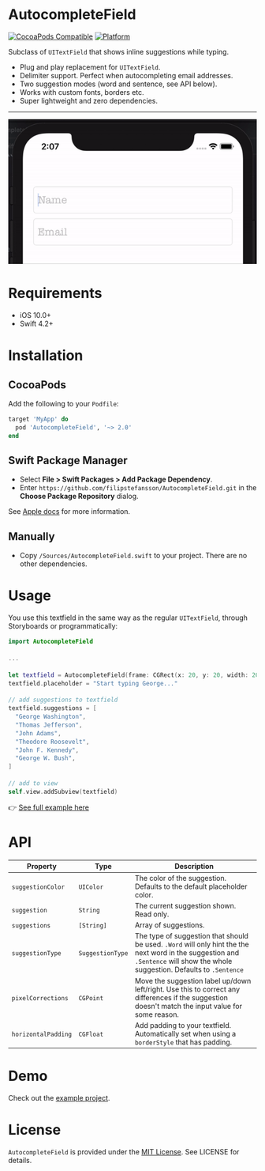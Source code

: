 # AutocompleteField

[![CocoaPods Compatible](https://img.shields.io/cocoapods/v/AutocompleteField.svg)](https://img.shields.io/cocoapods/v/AutocompleteField.svg)
[![Platform](https://img.shields.io/cocoapods/p/AutocompleteField.svg?style=flat)](https://AutocompleteField.github.io/AutocompleteField)

Subclass of `UITextField` that shows inline suggestions while typing.

- Plug and play replacement for `UITextField`.
- Delimiter support. Perfect when autocompleting email addresses.
- Two suggestion modes (word and sentence, see API below).
- Works with custom fonts, borders etc.
- Super lightweight and zero dependencies.

---

![AutocompleteField](/.github/example.gif?raw=true)

# Requirements

- iOS 10.0+
- Swift 4.2+

# Installation

## CocoaPods

Add the following to your `Podfile`:

```ruby
target 'MyApp' do
  pod 'AutocompleteField', '~> 2.0'
end
```

## Swift Package Manager

- Select **File > Swift Packages > Add Package Dependency**.
- Enter `https://github.com/filipstefansson/AutocompleteField.git` in the **Choose Package Repository** dialog.

See [Apple docs](https://developer.apple.com/documentation/xcode/adding_package_dependencies_to_your_app) for more information.

## Manually

- Copy `/Sources/AutocompleteField.swift` to your project. There are no other dependencies.

# Usage

You use this textfield in the same way as the regular `UITextField`, through Storyboards or programmatically:

```swift
import AutocompleteField

...

let textfield = AutocompleteField(frame: CGRect(x: 20, y: 20, width: 200, height: 40))
textfield.placeholder = "Start typing George..."

// add suggestions to textfield
textfield.suggestions = [
  "George Washington",
  "Thomas Jefferson",
  "John Adams",
  "Theodore Roosevelt",
  "John F. Kennedy",
  "George W. Bush",
]

// add to view
self.view.addSubview(textfield)
```

👉 [See full example here](/examples/BasicExample/BasicExample/ViewController.swift)

# API

| Property            | Type             | Description                                                                                                                                                                    |
| ------------------- | ---------------- | ------------------------------------------------------------------------------------------------------------------------------------------------------------------------------ |
| `suggestionColor`   | `UIColor`        | The color of the suggestion. Defaults to the default placeholder color.                                                                                                        |
| `suggestion`        | `String`         | The current suggestion shown. Read only.                                                                                                                                       |
| `suggestions`       | `[String]`       | Array of suggestions.                                                                                                                                                          |
| `suggestionType`    | `SuggestionType` | The type of suggestion that should be used. `.Word` will only hint the the next word in the suggestion and `.Sentence` will show the whole suggestion. Defaults to `.Sentence` |
| `pixelCorrections`  | `CGPoint`        | Move the suggestion label up/down left/right. Use this to correct any differences if the suggestion doesn't match the input value for some reason.                             |
| `horizontalPadding` | `CGFloat`        | Add padding to your textfield. Automatically set when using a `borderStyle` that has padding.                                                                                  |

# Demo

Check out the [example project](/examples/BasicExample).

# License

`AutocompleteField` is provided under the [MIT License](http://http//opensource.org/licenses/mit-license.php). See LICENSE for details.
